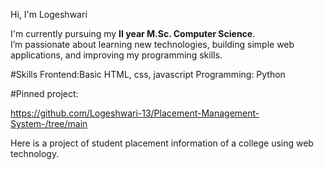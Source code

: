 Hi, I'm Logeshwari

I'm currently pursuing my **II year M.Sc. Computer Science**.  
I’m passionate about learning new technologies, building simple web applications, and improving my programming skills.

#Skills 
Frontend:Basic HTML, css, javascript 
Programming: Python 

#Pinned project:

https://github.com/Logeshwari-13/Placement-Management-System-/tree/main

Here is a project of student placement information of a college using web technology.
